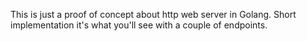 This is just a proof of concept about http web server in Golang. Short implementation it's what you'll see with a couple of endpoints.